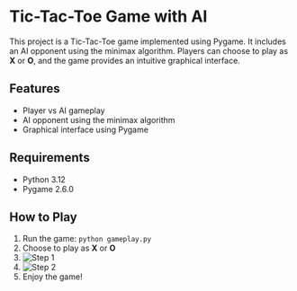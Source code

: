 <!DOCTYPE html>
<html lang="en">
<head>
    <meta charset="UTF-8">
    <meta name="viewport" content="width=device-width, initial-scale=1.0">
</head>
<body>
    <h1>Tic-Tac-Toe Game with AI</h1>
    <p>This project is a Tic-Tac-Toe game implemented using Pygame. It includes an AI opponent using the minimax algorithm. Players can choose to play as <b>X</b> or <b>O</b>, and the game provides an intuitive graphical interface.</p>

   <h2>Features</h2>
    <ul>
        <li>Player vs AI gameplay</li>
        <li>AI opponent using the minimax algorithm</li>
        <li>Graphical interface using Pygame</li>
    </ul>

  <h2>Requirements</h2>
    <ul>
        <li>Python 3.12</li>
        <li>Pygame 2.6.0</li>
    </ul>
    <h2>How to Play</h2>
    <ol>
        <li>Run the game: <code>python gameplay.py</code></li>
        <li>Choose to play as <b>X</b> or <b>O</b></li>
         <li><img src="D:\DEP Task1\start.png.png" alt="Step 1"></li>
        <li><img src="D:\DEP Task1\play.png.png" alt="Step 2"></li>
        <li>Enjoy the game!</li>
    </ol>
</body>
</html>
